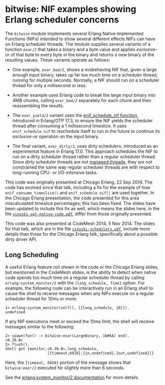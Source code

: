 # bitwise: NIF examples showing Erlang scheduler concerns

The `bitwise` module implements several Erlang Native Implemented Functions
(NIFs) intended to show several different effects NIFs can have on Erlang
scheduler threads. The module supplies several variants of a function
`exor/2` that takes a binary and a byte value and applies *exclusive-or* of
that byte to every byte in the binary and returns a new binary of the
resulting values. These variants operate as follows:

* One example, `exor_bad/2`, shows a misbehaving NIF that, given a large
  enough input binary, takes up far too much time on a scheduler thread,
  running for multiple seconds. Normally, a NIF should run on a scheduler
  thread for only a millisecond or less.

* Another example uses Erlang code to break the large input binary into 4MB
  chunks, calling `exor_bad/2` separately for each chunk and then
  reassembling the results.

* The `exor_yield/2` variant uses the
  [enif_schedule_nif function](http://www.erlang.org/doc/man/erl_nif.html#enif_schedule_nif),
  introduced in Erlang/OTP 17.3, to ensure the NIF yields the scheduler
  thread after consuming a 1 millisecond timeslice. It uses
  `enif_schedule_nif` to reschedule itself to run in the future to continue
  its *exclusive-or* operation on the input binary.

* The final variant, `exor_dirty/2`, uses dirty schedulers, introduced as
  an experimental feature in Erlang 17.0. This approach schedules the NIF
  to run on a dirty scheduler thread rather than a regular scheduler
  thread. Since dirty scheduler threads are not
  [managed threads](https://github.com/erlang/otp/blob/maint/erts/emulator/internal_doc/ThreadProgress.md),
  they are not constrained the same way regular scheduler threads are with
  respect to long-running CPU- or I/O-intensive tasks.

This code was originally presented at Chicago Erlang, 22 Sep
2014. The code has evolved since that talk, including a fix for the example
of how `enif_consume_timeslice()` and `enif_schedule_nif()` are used
together. In the Chicago Erlang presentation, the code presented for this
area miscalculated timeslice percentages; this has been fixed. The slides
have been updated to include this fix as well, which means the slides here,
in the file
[`vinoski-opt-native-code.pdf`](https://github.com/vinoski/bitwise/blob/master/vinoski-opt-native-code.pdf),
differ from those originally presented.

This code was also presented at CodeMesh 2014, 5 Nov 2014. The slides for
that talk, which are in the file
[`vinoski-schedulers.pdf`](https://github.com/vinoski/bitwise/blob/master/vinoski-schedulers.pdf),
include more details than those for the Chicago Erlang talk, specifically
about a possible dirty driver API.

## Long Scheduling

A useful Erlang feature not shown in the code or the Chicago Erlang slides,
but mentioned in the CodeMesh slides, is the ability to detect when native
code spends too much time on a regular scheduler thread by calling
`erlang:system_monitor/2` with the `{long_schedule, Time}` option. For
example, the following code can be interactively run in an Erlang shell to
cause the shell to receive messages when any NIFs execute on a regular
scheduler thread for 10ms or more:

    1> erlang:system_monitor(self(), [{long_schedule, 10}]).
    undefined

If any NIF executions meet or exceed the 10ms limit, the shell will receive
messages similar to the following:

    2> spawn(fun() -> bitwise:exor(LargeBinary, 16#5A) end).
    <0.39.0>
    3> flush().
    Shell got {monitor,<0.39.0>,long_schedule,
                       [{timeout,6018},{in,undefined},{out,undefined}]}

Here, the `{timeout, 6018}` portion of the message shows that
`bitwise:exor/2` executed for slightly more than 6 seconds.

See the
[erlang:system_monitor/2 documentation](http://www.erlang.org/doc/man/erlang.html#system_monitor-2)
for more details.
